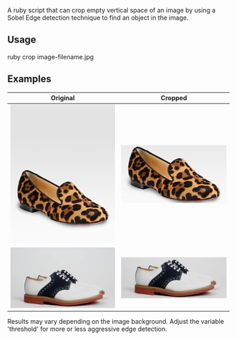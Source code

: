 A ruby script that can crop empty vertical space of an image by using a Sobel Edge detection technique to find an object in the image.

## Usage
ruby crop image-filename.jpg

## Examples
Original             |  Cropped
:-------------------------:|:-------------------------:
![Original](https://raw.githubusercontent.com/mgauthier/Vertical-Whitespace-Image-crop/master/shoe2.jpg)  |  ![Cropped](https://raw.githubusercontent.com/mgauthier/Vertical-Whitespace-Image-crop/master/cropped-shoe2.jpg)
![Original](https://raw.githubusercontent.com/mgauthier/Vertical-Whitespace-Image-crop/master/shoe1.jpg) | ![Cropped](https://raw.githubusercontent.com/mgauthier/Vertical-Whitespace-Image-crop/master/cropped-shoe1.jpg)


Results may vary depending on the image background.  Adjust the variable 'threshold' for more or less aggressive edge detection.
